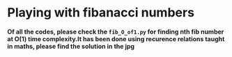 # Playing with fibanacci numbers

**Of all the codes, please check the `fib_O_of1.py` for finding nth fib number at O(1) time complexity.It has been done using recurence relations taught in maths, please find the solution in the jpg**